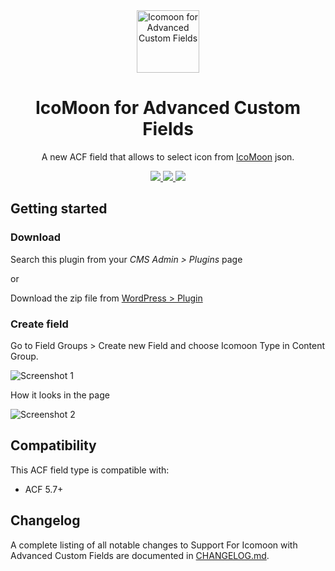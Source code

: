 <div align="center">
 
 <img width="100px" src="https://ps.w.org/acf-icomoon/assets/icon.svg" align="center" alt="Icomoon for Advanced Custom Fields" />
 
 <h1 align="center" style="border:none; padding:0;">IcoMoon for Advanced Custom Fields</h1>
 
 <p align="center">A new ACF field that allows to select icon from <a href="https://icomoon.io" target="_blank">IcoMoon</a> json.</p>

 <p align="center">
   <a href="https://wordpress.org/plugins/acf-icomoon/">
   <img src="https://img.shields.io/badge/-WordPress-0273A9">
   </a>
    <a href="https://icomoon.io">
   <img src="https://img.shields.io/badge/-IcoMoon-29C3F9">
   </a>
    <a href="https://www.advancedcustomfields.com/">
   <img src="https://img.shields.io/badge/-Advanced Custom Fields-347C39">
   </a>
 </p>
 
</div>


## Getting started

### Download

Search this plugin from your _CMS Admin > Plugins_ page 

or 

Download the zip file from [WordPress > Plugin](https://wordpress.org/plugins/acf-icomoon/)

### Create field

Go to Field Groups > Create new Field and choose Icomoon Type in Content Group.

![Screenshot 1](https://ps.w.org/acf-icomoon/assets/screenshot-1.png)

How it looks in the page

![Screenshot 2](https://ps.w.org/acf-icomoon/assets/screenshot-2.png)

## Compatibility

This ACF field type is compatible with:

* ACF 5.7+

## Changelog

A complete listing of all notable changes to Support For Icomoon with Advanced Custom Fields are documented
in [CHANGELOG.md](https://github.com/viivue/acf-icomoon/blob/master/CHANGELOG.md).
